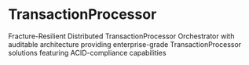 # TransactionProcessor
Fracture-Resilient Distributed TransactionProcessor Orchestrator with auditable architecture providing enterprise-grade TransactionProcessor solutions featuring ACID-compliance capabilities
